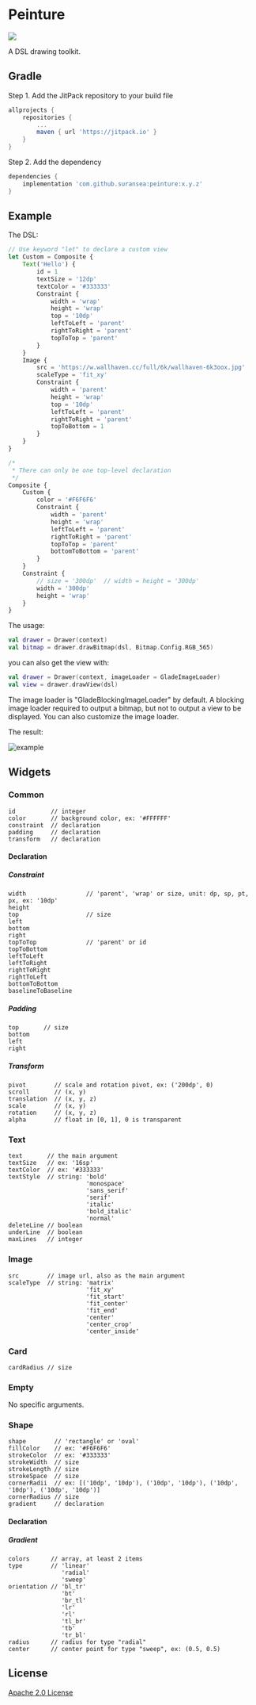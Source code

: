 # Peinture

[![](https://jitpack.io/v/suransea/peinture.svg)](https://jitpack.io/#suransea/peinture)

A DSL drawing toolkit.

## Gradle

Step 1. Add the JitPack repository to your build file

```groovy
allprojects {
    repositories {
        ...
        maven { url 'https://jitpack.io' }
    }
}

```
Step 2. Add the dependency

```groovy
dependencies {
    implementation 'com.github.suransea:peinture:x.y.z'
}
```

## Example

The DSL:

```javascript
// Use keyword "let" to declare a custom view 
let Custom = Composite {
    Text('Hello') {
        id = 1
        textSize = '12dp'
        textColor = '#333333'
        Constraint {
            width = 'wrap'
            height = 'wrap'
            top = '10dp'
            leftToLeft = 'parent'
            rightToRight = 'parent'
            topToTop = 'parent'
        }
    }
    Image {
        src = 'https://w.wallhaven.cc/full/6k/wallhaven-6k3oox.jpg'
        scaleType = 'fit_xy'
        Constraint {
            width = 'parent'
            height = 'wrap'
            top = '10dp'
            leftToLeft = 'parent'
            rightToRight = 'parent'
            topToBottom = 1
        }
    }
}

/*
 * There can only be one top-level declaration 
 */
Composite {
    Custom {
        color = '#F6F6F6'
        Constraint {
            width = 'parent'
            height = 'wrap'
            leftToLeft = 'parent'
            rightToRight = 'parent'
            topToTop = 'parent'
            bottomToBottom = 'parent'
        }
    }
    Constraint {
        // size = '300dp'  // width = height = '300dp'
        width = '300dp'
        height = 'wrap'
    }
}
```

The usage:

```kotlin
val drawer = Drawer(context)
val bitmap = drawer.drawBitmap(dsl, Bitmap.Config.RGB_565)
```

you can also get the view with:

```kotlin
val drawer = Drawer(context, imageLoader = GladeImageLoader)
val view = drawer.drawView(dsl)
```

The image loader is "GladeBlockingImageLoader" by default. 
A blocking image loader required to output a bitmap, 
but not to output a view to be displayed. 
You can also customize the image loader.


The result:

![example](https://i.loli.net/2020/08/29/kAa5TbwxcfjuQEJ.png)

## Widgets

### Common
```
id          // integer
color       // background color, ex: '#FFFFFF'
constraint  // declaration
padding     // declaration
transform   // declaration
```

#### Declaration

##### Constraint
```
width                 // 'parent', 'wrap' or size, unit: dp, sp, pt, px, ex: '10dp'
height 
top                   // size
left
bottom
right
topToTop              // 'parent' or id
topToBottom       
leftToLeft        
leftToRight       
rightToRight      
rightToLeft       
bottomToBottom   
baselineToBaseline     
```

##### Padding
```
top       // size
bottom    
left      
right     
```

##### Transform 
```
pivot        // scale and rotation pivot, ex: ('200dp', 0)
scroll       // (x, y)
translation  // (x, y, z)
scale        // (x, y)
rotation     // (x, y, z)
alpha        // float in [0, 1], 0 is transparent
```

### Text
```
text       // the main argument
textSize   // ex: '16sp'
textColor  // ex: '#333333'
textStyle  // string: 'bold'
                      'monospace'
                      'sans_serif'
                      'serif'
                      'italic'
                      'bold_italic'
                      'normal'
deleteLine // boolean
underLine  // boolean
maxLines   // integer
```

### Image
```
src        // image url, also as the main argument
scaleType  // string: 'matrix'
                      'fit_xy'
                      'fit_start'
                      'fit_center'
                      'fit_end'
                      'center'
                      'center_crop'
                      'center_inside'
```

### Card
```
cardRadius // size
```

### Empty
No specific arguments.

### Shape
```
shape        // 'rectangle' or 'oval'
fillColor    // ex: '#F6F6F6'
strokeColor  // ex: '#333333'
strokeWidth  // size
strokeLength // size
strokeSpace  // size
cornerRadii  // ex: [('10dp', '10dp'), ('10dp', '10dp'), ('10dp', '10dp'), ('10dp', '10dp')]
cornerRadius // size
gradient     // declaration
```

#### Declaration

##### Gradient
```
colors      // array, at least 2 items
type        // 'linear'
               'radial'
               'sweep'
orientation // 'bl_tr'
               'bt'
               'br_tl'
               'lr'
               'rl'
               'tl_br'
               'tb'
               'tr_bl'
radius      // radius for type "radial"
center      // center point for type "sweep", ex: (0.5, 0.5)
```

## License

[Apache 2.0 License](http://www.apache.org/licenses/LICENSE-2.0)
